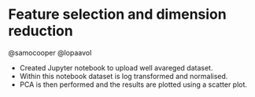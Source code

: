 # Feature selection and dimension reduction

@samocooper
@lopaavol

- Created Jupyter notebook to upload well avareged dataset.
- Within this notebook dataset is log transformed and normalised.
- PCA is then performed and the results are plotted using a scatter plot.
